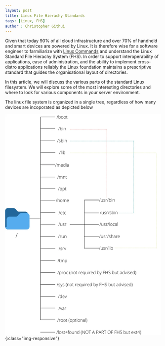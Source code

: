 ```yaml
---
layout: post
title: Linux File Hierachy Standards
tags: [Linux, FHS]
author : Christopher Githui
---
```

 Given that today 90% of all cloud infrastructure and over 70% of handheld and smart devices are powered by Linux. It is therefore wise for a software engineer to farmiliarize with [Linux Commands](https://whiptix.github.io/2023/12/20/linux-fundamentals.html 'Linux Commands') and understand the Linux Standard File Hierachy System (FHS). In order to support interoperability of applications, ease of administration, and the ability to implement cross-distro applications reliably the Linux foundation maintains a prescriptive standard that guides the organisational layout of directories.

 In this article, we will discuss the various parts of the standard Linux filesystem. We will explore some of the most interesting directories and where to look for various components in your server environment.

 The linux file system is organized in a single tree, regardless of how many devices are incoporated as depicted below 

 ![fhs](/assets/img/fhs.png){:class="img-responsive"}
